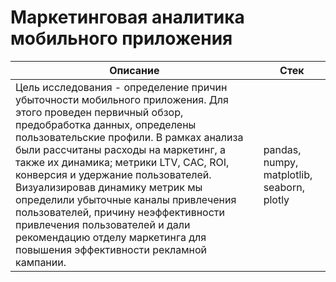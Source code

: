 # Маркетинговая аналитика мобильного приложения

Описание | Стек
------|----------
Цель исследования -  определение причин убыточности мобильного приложения. Для этого проведен первичный обзор, предобработка данных, определены пользовательские профили. В рамках анализа были рассчитаны расходы на маркетинг, а также их динамика; метрики LTV, CAC, ROI, конверсия и удержание пользователей. Визуализировав динамику метрик мы определили убыточные каналы привлечения пользователей, причину неэффективности привлечения пользователей и дали рекомендацию отделу маркетинга для повышения эффективности рекламной кампании.     | pandas, numpy, matplotlib, seaborn, plotly
